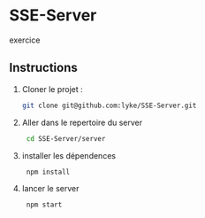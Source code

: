 # SSE-Server
exercice

## Instructions

1. Cloner le projet :
   ```sh
   git clone git@github.com:lyke/SSE-Server.git
   ```

2. Aller dans le repertoire du server
   ```sh
    cd SSE-Server/server
    ```


3. installer les dépendences
   ```sh
    npm install
    ```

3. lancer le server
   ```sh
    npm start
    ```
